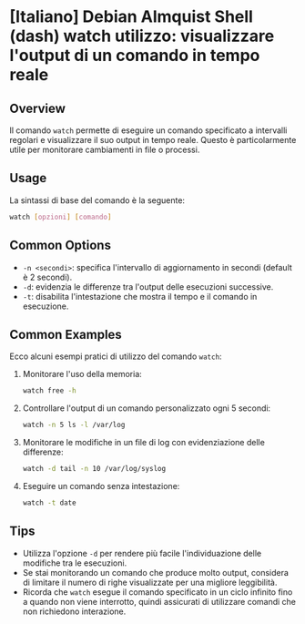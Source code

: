 # [Italiano] Debian Almquist Shell (dash) watch utilizzo: visualizzare l'output di un comando in tempo reale

## Overview
Il comando `watch` permette di eseguire un comando specificato a intervalli regolari e visualizzare il suo output in tempo reale. Questo è particolarmente utile per monitorare cambiamenti in file o processi.

## Usage
La sintassi di base del comando è la seguente:

```bash
watch [opzioni] [comando]
```

## Common Options
- `-n <secondi>`: specifica l'intervallo di aggiornamento in secondi (default è 2 secondi).
- `-d`: evidenzia le differenze tra l'output delle esecuzioni successive.
- `-t`: disabilita l'intestazione che mostra il tempo e il comando in esecuzione.

## Common Examples
Ecco alcuni esempi pratici di utilizzo del comando `watch`:

1. Monitorare l'uso della memoria:
   ```bash
   watch free -h
   ```

2. Controllare l'output di un comando personalizzato ogni 5 secondi:
   ```bash
   watch -n 5 ls -l /var/log
   ```

3. Monitorare le modifiche in un file di log con evidenziazione delle differenze:
   ```bash
   watch -d tail -n 10 /var/log/syslog
   ```

4. Eseguire un comando senza intestazione:
   ```bash
   watch -t date
   ```

## Tips
- Utilizza l'opzione `-d` per rendere più facile l'individuazione delle modifiche tra le esecuzioni.
- Se stai monitorando un comando che produce molto output, considera di limitare il numero di righe visualizzate per una migliore leggibilità.
- Ricorda che `watch` esegue il comando specificato in un ciclo infinito fino a quando non viene interrotto, quindi assicurati di utilizzare comandi che non richiedono interazione.